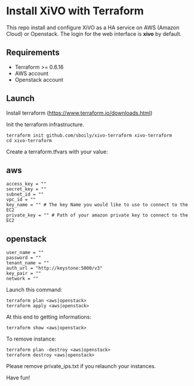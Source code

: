 # Install XiVO with Terraform

This repo install and configure XiVO as a HA service on AWS (Amazon Cloud) or Openstack. The login for the
web interface is **xivo** by default.

Requirements
------------

- Terraform >= 0.6.16
- AWS account
- Openstack account

Launch
------

Install terraform (https://www.terraform.io/downloads.html)

Init the terraform infrastructure.

    terraform init github.com/sboily/xivo-terraform xivo-terraform
    cd xivo-terraform

Create a terraform.tfvars with your value:

aws
---

    access_key = ""
    secret_key = ""
    subnet_id = ""
    vpc_id = ""
    key_name = "" # The key Name you would like to use to connect to the EC2
    private_key = "" # Path of your amazon private key to connect to the EC2

openstack
---------

    user_name = ""
    password = ""
    tenant_name = ""
    auth_url = "http://keystone:5000/v3"
    key_pair = ""
    network = ""


Launch this command:

    terraform plan <aws|openstack>
    terraform apply <aws|openstack>

At this end to getting informations:

    terraform show <aws|openstack>

To remove instance:

    terraform plan -destroy <aws|openstack>
    terraform destroy <aws|openstack>

Please remove private_ips.txt if you relaunch your instances.

Have fun!
